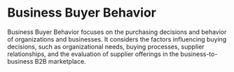 # Business Buyer Behavior
Business Buyer Behavior focuses on the purchasing decisions and behavior of organizations and businesses. It considers the factors influencing buying decisions, such as organizational needs, buying processes, supplier relationships, and the evaluation of supplier offerings in the business-to-business B2B marketplace.
